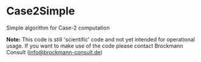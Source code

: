 # Case2Simple
Simple algorithm for Case-2 computation

**Note:**
This code is still 'scientific' code and not yet intended for operational usage.
If you want to make use of the code please contact Brockmann Consult (info@brockmann-consult.de)
